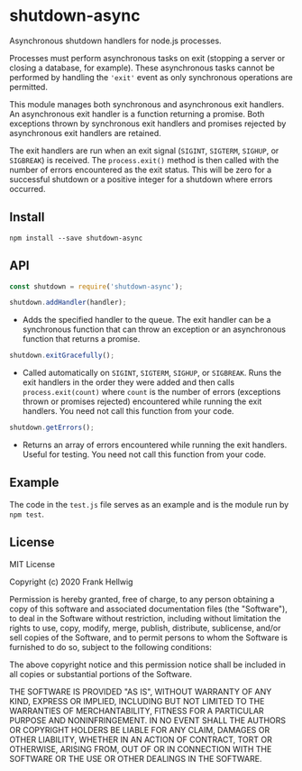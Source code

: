 # shutdown-async

Asynchronous shutdown handlers for node.js processes.

Processes must perform asynchronous tasks on exit (stopping a server or closing a database, for example). These asynchronous tasks cannot be performed by handling the `'exit'` event as only synchronous operations are permitted.

This module manages both synchronous and asynchronous exit handlers. An asynchronous exit handler is a function returning a promise. Both exceptions thrown by synchronous exit handlers and promises rejected by asynchronous exit handlers are retained.

The exit handlers are run when an exit signal (`SIGINT`, `SIGTERM`, `SIGHUP`, or `SIGBREAK`) is received. The `process.exit()` method is then called with the number of errors encountered as the exit status. This will be zero for a successful shutdown or a positive integer for a shutdown where errors occurred.

## Install

```
npm install --save shutdown-async
```

## API

```javascript
const shutdown = require('shutdown-async');

shutdown.addHandler(handler);
```

- Adds the specified handler to the queue. The exit handler can be a synchronous function that can throw an exception or an asynchronous function that returns a promise.

```javascript
shutdown.exitGracefully();
```

- Called automatically on `SIGINT`, `SIGTERM`, `SIGHUP`, or `SIGBREAK`. Runs the exit handlers in the order they were added and then calls `process.exit(count)` where `count` is the number of errors (exceptions thrown or promises rejected) encountered while running the exit handlers. You need not call this function from your code.

```javascript
shutdown.getErrors();
```

- Returns an array of errors encountered while running the exit handlers. Useful for testing. You need not call this function from your code.

## Example

The code in the `test.js` file serves as an example and is the module run by `npm test`.

## License

MIT License

Copyright (c) 2020 Frank Hellwig

Permission is hereby granted, free of charge, to any person obtaining a copy
of this software and associated documentation files (the "Software"), to deal
in the Software without restriction, including without limitation the rights
to use, copy, modify, merge, publish, distribute, sublicense, and/or sell
copies of the Software, and to permit persons to whom the Software is
furnished to do so, subject to the following conditions:

The above copyright notice and this permission notice shall be included in all
copies or substantial portions of the Software.

THE SOFTWARE IS PROVIDED "AS IS", WITHOUT WARRANTY OF ANY KIND, EXPRESS OR
IMPLIED, INCLUDING BUT NOT LIMITED TO THE WARRANTIES OF MERCHANTABILITY,
FITNESS FOR A PARTICULAR PURPOSE AND NONINFRINGEMENT. IN NO EVENT SHALL THE
AUTHORS OR COPYRIGHT HOLDERS BE LIABLE FOR ANY CLAIM, DAMAGES OR OTHER
LIABILITY, WHETHER IN AN ACTION OF CONTRACT, TORT OR OTHERWISE, ARISING FROM,
OUT OF OR IN CONNECTION WITH THE SOFTWARE OR THE USE OR OTHER DEALINGS IN THE
SOFTWARE.
